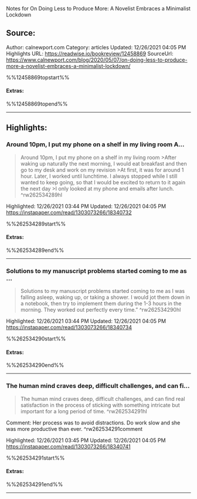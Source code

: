 Notes for On Doing Less to Produce More: A Novelist Embraces a Minimalist Lockdown

## Source:
Author: calnewport.com
Category: articles
Updated: 12/26/2021 04:05 PM
Highlights URL: https://readwise.io/bookreview/12458869
SourceUrl: https://www.calnewport.com/blog/2020/05/07/on-doing-less-to-produce-more-a-novelist-embraces-a-minimalist-lockdown/

%%12458869topstart%%
#### Extras:

%%12458869topend%%


 
-----
 ## Highlights:

### Around 10pm, I put my phone on a shelf in my living room A...
>Around 10pm, I put my phone on a shelf in my living room
&gt;After waking up naturally the next morning, I would eat breakfast and then go to my desk and work on my revision
&gt;At first, it was for around 1 hour. Later, I worked until lunchtime. I always stopped while I still wanted to keep going, so that I would be excited to return to it again the next day
&gt;I only looked at my phone and emails after lunch. ^rw262534289hl


Highlighted: 12/26/2021 03:44 PM
Updated: 12/26/2021 04:05 PM
https://instapaper.com/read/1303073266/18340732

%%262534289start%%
#### Extras:

%%262534289end%%



------

### Solutions to my manuscript problems started coming to me as ...
>Solutions to my manuscript problems started coming to me as I was falling asleep, waking up, or taking a shower. I would jot them down in a notebook, then try to implement them during the 1-3 hours in the morning. They worked out perfectly every time.” ^rw262534290hl


Highlighted: 12/26/2021 03:44 PM
Updated: 12/26/2021 04:05 PM
https://instapaper.com/read/1303073266/18340734

%%262534290start%%
#### Extras:

%%262534290end%%



------

### The human mind craves deep, difficult challenges, and can fi...
>The human mind craves deep, difficult challenges, and can find real satisfaction in the process of sticking with something intricate but important for a long period of time. ^rw262534291hl

Comment: Her process was to avoid distractions. Do work slow and she was more productive than ever. ^rw262534291comment

Highlighted: 12/26/2021 03:45 PM
Updated: 12/26/2021 04:05 PM
https://instapaper.com/read/1303073266/18340741

%%262534291start%%
#### Extras:

%%262534291end%%



------

